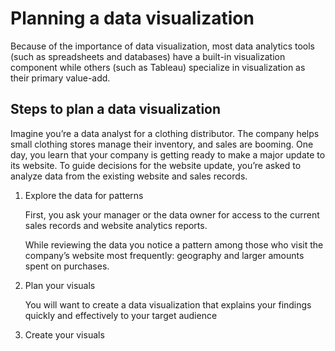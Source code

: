 <h1>Planning a data visualization</h1>

<p>Because of the importance of data visualization, most data analytics tools (such as spreadsheets and databases) have a built-in visualization component while others (such as Tableau) specialize in visualization as their primary value-add.</p>


<h2>Steps to plan a data visualization</h2>
<p> Imagine you’re a data analyst for a clothing distributor. The company helps small clothing stores manage their inventory, and sales are booming. One day, you learn that your company is getting ready to make a major update to its website. To guide decisions for the website update, you’re asked to analyze data from the existing website and sales records. </p>


<ol>
  <li>Explore the data for patterns</li>
  <p>First, you ask your manager or the data owner for access to the current sales records and website analytics reports. 
  
  While reviewing the data you notice a pattern among those who visit the company’s website most frequently: geography and larger amounts spent on purchases.</p>
  <li>Plan your visuals</li>
  <p>You will want to create a data visualization that explains your findings quickly and effectively to your target audience</p>
  <li>Create your visuals</li>
</ol>

<h2></h2>
